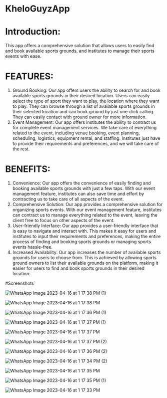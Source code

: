 # KheloGuyzApp


# Introduction:
This app offers a comprehensive solution that allows users to easily find and book available sports grounds, and institutes to manage their sports events with ease.

# FEATURES:
1. Ground Booking: Our app offers users the ability to search for and book available
sports grounds in their desired location. Users can easily select the type of sport
they want to play, the location where they want to play. They can browse through a list of available sports grounds in
their selected location and can book ground by just one click calling. They can easily contact with ground owner for more information.
2. Event Management: Our app offers institutes the ability to contract us for
complete event management services. We take care of everything related to the
event, including venue booking, event planning, scheduling, logistics, equipment
rental, and staffing. Institutes just have to provide their requirements and
preferences, and we will take care of the rest.

# BENEFITS:
1. Convenience: Our app offers the convenience of easily finding and booking
available sports grounds with just a few taps. With our event management
feature, institutes can also save time and effort by contracting us to take care of
all aspects of the event.
2. Comprehensive Solution: Our app provides a comprehensive solution for
organizing sports events. With our event management feature, institutes can
contract us to manage everything related to the event, leaving the client free to
focus on other aspects of the event.
3. User-friendly Interface: Our app provides a user-friendly interface that is easy to
navigate and interact with. This makes it easy for users and institutes to input
their requirements and preferences, making the entire process of finding and
booking sports grounds or managing sports events hassle-free.
4. Increased Availability: Our app increases the number of available sports grounds
for users to choose from. This is achieved by allowing sports ground owners to
list their available grounds on the platform, making it easier for users to find and
book sports grounds in their desired location.


#Screenshots


![WhatsApp Image 2023-04-16 at 1 17 38 PM (1)](https://user-images.githubusercontent.com/99261567/232282990-b701a6ff-5f5a-4f90-b553-b7ca8a8d29ac.jpeg)


![WhatsApp Image 2023-04-16 at 1 17 38 PM](https://user-images.githubusercontent.com/99261567/232283019-14eb113a-1c99-4407-9530-64af077791b8.jpeg)


![WhatsApp Image 2023-04-16 at 1 17 36 PM (1)](https://user-images.githubusercontent.com/99261567/232283063-b42bdb95-277c-4f19-bbcd-34ca38db631c.jpeg)


![WhatsApp Image 2023-04-16 at 1 17 37 PM (1)](https://user-images.githubusercontent.com/99261567/232283092-d11c4d1e-ec04-400a-bf02-6093d69f3503.jpeg)




![WhatsApp Image 2023-04-16 at 1 17 37 PM](https://user-images.githubusercontent.com/99261567/232283161-11591073-a925-4f0d-b6f3-f3eed7868efe.jpeg)


![WhatsApp Image 2023-04-16 at 1 17 37 PM (2)](https://user-images.githubusercontent.com/99261567/232283207-e1f96a56-05d1-4d45-b87e-46f1fca4a52f.jpeg)



![WhatsApp Image 2023-04-16 at 1 17 36 PM (2)](https://user-images.githubusercontent.com/99261567/232283189-167d5ded-a496-4df0-a44e-3d79f61ce591.jpeg)


![WhatsApp Image 2023-04-16 at 1 17 34 PM (2)](https://user-images.githubusercontent.com/99261567/232283239-123ea216-9073-483e-abb2-a2e8133b985f.jpeg)


![WhatsApp Image 2023-04-16 at 1 17 35 PM](https://user-images.githubusercontent.com/99261567/232283261-bdce45d7-f369-418a-9790-a86ad7940242.jpeg)

![WhatsApp Image 2023-04-16 at 1 17 35 PM (1)](https://user-images.githubusercontent.com/99261567/232283264-ecf64196-ae7c-4280-b970-6b4d62fb25bf.jpeg)




![WhatsApp Image 2023-04-16 at 1 17 33 PM](https://user-images.githubusercontent.com/99261567/232283268-c7cb407b-d432-4167-bcdb-1732cbf3188b.jpeg)

